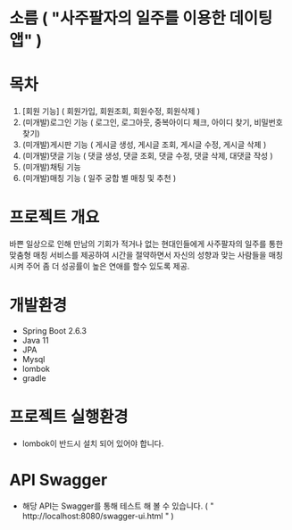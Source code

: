 # 소름 ( "사주팔자의 일주를 이용한 데이팅앱" )

# 목차
   1. [회원 기능] ( 회원가입, 회원조회, 회원수정, 회원삭제 )
   2. (미개발)로그인 기능 ( 로그인, 로그아웃, 중복아이디 체크, 아이디 찾기, 비밀번호 찾기)<br>
   3. (미개발)게시판 기능 ( 게시글 생성, 게시글 조회, 게시글 수정, 게시글 삭제 )<br>
   4. (미개발)댓글 기능 ( 댓글 생성, 댓글 조회, 댓글 수정, 댓글 삭제, 대댓글 작성 )<br>
   5. (미개발)채팅 기능 <br>
   6. (미개발)매칭 기능 ( 일주 궁합 별 매칭 및 추천 )<br>

# 프로젝트 개요
   바쁜 일상으로 인해 만남의 기회가 적거나 없는 현대인들에게 사주팔자의 일주를 통한 맞춤형 매칭 서비스를 제공하여 
  시간을 절약하면서 자신의 성향과 맞는 사람들을 매칭 시켜 주어 좀 더 성공률이 높은 연애를 할수 있도록 제공.
  
# 개발환경
* Spring Boot 2.6.3
* Java 11
* JPA
* Mysql
* lombok
* gradle

# 프로젝트 실행환경
* lombok이 반드시 설치 되어 있어야 합니다.

# API Swagger

* 해당 API는 Swagger를 통해 테스트 해 볼 수 있습니다. ( " http://localhost:8080/swagger-ui.html " )

